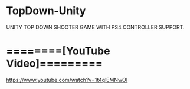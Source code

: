 # TopDown-Unity

UNITY TOP DOWN SHOOTER GAME
WITH PS4 CONTROLLER SUPPORT.

# ========[YouTube Video]=========
https://www.youtube.com/watch?v=1t4qlEMNwOI
